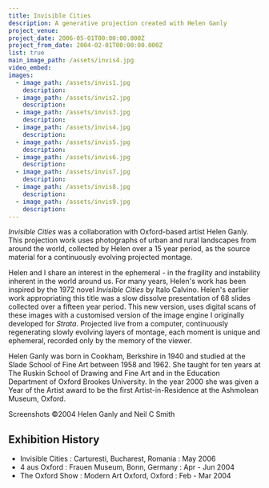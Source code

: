 ```yaml
---
title: Invisible Cities
description: A generative projection created with Helen Ganly
project_venue:
project_date: 2006-05-01T00:00:00.000Z
project_from_date: 2004-02-01T00:00:00.000Z
list: true
main_image_path: /assets/invis4.jpg
video_embed:
images:
  - image_path: /assets/invis1.jpg
    description:
  - image_path: /assets/invis2.jpg
    description:
  - image_path: /assets/invis3.jpg
    description:
  - image_path: /assets/invis4.jpg
    description:
  - image_path: /assets/invis5.jpg
    description:
  - image_path: /assets/invis6.jpg
    description:
  - image_path: /assets/invis7.jpg
    description:
  - image_path: /assets/invis8.jpg
    description:
  - image_path: /assets/invis9.jpg
    description:
---
```

_Invisible Cities_ was a collaboration with Oxford-based artist Helen Ganly. This projection 
work uses photographs of urban and rural landscapes from around the world, collected by Helen 
over a 15 year period, as the source material for a continuously evolving projected montage.

Helen and I share an interest in the ephemeral - in the fragility and instability inherent 
in the world around us. For many years, Helen's work has been inspired by the 1972 novel 
_Invisible Cities_ by Italo Calvino. Helen's earlier work appropriating this title was a 
slow dissolve presentation of 68 slides collected over a fifteen year period. This new version, 
uses digital scans of these images with a customised version of the image engine I originally 
developed for _Strata_. Projected live from a computer, continuously regenerating slowly 
evolving layers of montage, each moment is unique and ephemeral, recorded only by the memory
of the viewer.

Helen Ganly was born in Cookham, Berkshire in 1940 and studied at the Slade School of Fine Art
between 1958 and 1962. She taught for ten years at The Ruskin School of Drawing and Fine Art
and in the Education Department of Oxford Brookes University. In the year 2000 she was given a
Year of the Artist award to be the first Artist-in-Residence at the Ashmolean Museum, Oxford.

Screenshots &copy;2004 Helen Ganly and Neil C Smith

## Exhibition History

* Invisible Cities : Carturesti, Bucharest, Romania : May 2006
* 4 aus Oxford : Frauen Museum, Bonn, Germany : Apr - Jun 2004
* The Oxford Show : Modern Art Oxford, Oxford : Feb - Mar 2004

